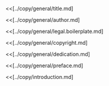 <!-- Generate a draft from this file with this command:
    >>>/project: mdmerge -o manuscripts/draft.working.md manuscripts/build.working.md
-->

<!-- Create a Page Break by inserting this line:
      <div style="page-break-after: always;"></div>
-->

<<[../copy/general/title.md]

<<[../copy/general/author.md]

<!-- Include if there are collaborators. -->
<!-- <<[../copy/general/collaborators.md] -->

<div style="page-break-after: always;"></div>

<<[../copy/general/legal.boilerplate.md]

<<[../copy/general/copyright.md]

<div style="page-break-after: always;"></div>

<<[../copy/general/dedication.md]

<div style="page-break-after: always;"></div>

<<[../copy/general/preface.md]

<div style="page-break-after: always;"></div>

<<[../copy/introduction.md]

